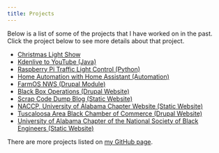 ```yaml
---
title: Projects
---
```


Below is a list of some of the projects that I have worked on in the past. Click the project below to see 
more details about that project.

* [Christmas Light Show](/projects/lightshow)
* [Kdenlive to YouTube (Java)](/projects/kdenlivetoyoutube)
* [Raspberry Pi Traffic Light Control (Python)](/projects/trafficpi)
* [Home Automation with Home Assistant (Automation)](/projects/home-automation)
* [FarmOS NWS (Drupal Module)](/projects/farmos-nws)
* [Black Box Operations (Drupal Website)](/projects/black-box-operations)
* [Scrap Code Dump Blog (Static Website)](/projects/scrap-code-dump)
* [NACCP, University of Alabama Chapter Website (Static Website)](/projects/uanaacp)
* [Tuscaloosa Area Black Chamber of Commerce (Drupal Website)](/projects/tabcc)
* [University of Alabama Chapter of the National Society of Black Engineers (Static Website)](/projects/uansbe)

There are more projects listed 
on [my GitHub page](https://github.com/almostengr/).